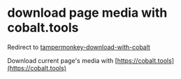 # download page media with cobalt.tools

Redirect to [tampermonkey-download-with-cobalt](https://github.com/tizee-tampermonkey-scripts/tampermonkey-download-with-cobalt)

Download current page's media with [https://cobalt.tools](https://cobalt.tools)

